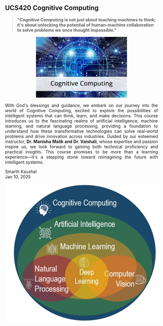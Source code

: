 ## UCS420 Cognitive Computing

> **"Cognitive Computing is not just about teaching machines to think; it's about unlocking the potential of human-machine collaboration to solve problems we once thought impossible."**

<p align="center">
  <img src="Images/Cognitive Computing.png" alt="Human-Machine Collaboration" width="300"/>
</p>  

<div align="justify"> 
With God's blessings and guidance, we embark on our journey into the world of Cognitive Computing, excited to explore the possibilities of intelligent systems that can think, learn, and make decisions. This course introduces us to the fascinating realms of artificial intelligence, machine learning, and natural language processing, providing a foundation to understand how these transformative technologies can solve real-world problems and drive innovation across industries. Guided by our esteemed instructor, <b>Dr. Manisha Malik and Dr. Vaishali</b>, whose expertise and passion inspire us, we look forward to gaining both technical proficiency and practical insights. This course promises to be more than a learning experience—it's a stepping stone toward reimagining the future with intelligent systems.  
  
Smarth Kaushal  
Jan 10, 2025
</div>

![CC Scope](Images/Scope.png)
